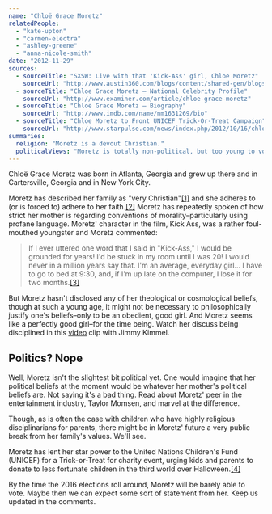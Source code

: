 ```yaml
---
name: "Chloë Grace Moretz"
relatedPeople:
  - "kate-upton"
  - "carmen-electra"
  - "ashley-greene"
  - "anna-nicole-smith"
date: "2012-11-29"
sources:
  - sourceTitle: "SXSW: Live with that 'Kick-Ass' girl, Chloe Moretz"
    sourceUrl: "http://www.austin360.com/blogs/content/shared-gen/blogs/austin/austinmovies/entries/2010/03/13/_we_had_a_quick.html/"
  - sourceTitle: "Chloe Grace Moretz – National Celebrity Profile"
    sourceUrl: "http://www.examiner.com/article/chloe-grace-moretz"
  - sourceTitle: "Chloë Grace Moretz – Biography"
    sourceUrl: "http://www.imdb.com/name/nm1631269/bio"
  - sourceTitle: "Chloe Moretz to Front UNICEF Trick-Or-Treat Campaign"
    sourceUrl: "http://www.starpulse.com/news/index.php/2012/10/16/chloe_moretz_to_front_unicef_trickortr"
summaries:
  religion: "Moretz is a devout Christian."
  politicalViews: "Moretz is totally non-political, but too young to vote at the time of this article's publication."
---
```


Chloë Grace Moretz was born in Atlanta, Georgia and grew up there and in Cartersville, Georgia and in New York City.

Moretz has described her family as "very Christian"<a class="source-citation" href="#http%3A%2F%2Fwww.austin360.com%2Fblogs%2Fcontent%2Fshared-gen%2Fblogs%2Faustin%2Faustinmovies%2Fentries%2F2010%2F03%2F13%2F_we_had_a_quick.html%2F" title="SXSW: Live with that &apos;Kick-Ass&apos; girl, Chloe Moretz">[1]</a> and she adheres to (or is forced to) adhere to her faith.<a class="source-citation" href="#http%3A%2F%2Fwww.examiner.com%2Farticle%2Fchloe-grace-moretz" title="Chloe Grace Moretz – National Celebrity Profile">[2]</a> Moretz has repeatedly spoken of how strict her mother is regarding conventions of morality–particularly using profane language. Moretz' character in the film, Kick Ass, was a rather foul-mouthed youngster and Moretz commented:

>If I ever uttered one word that I said in "Kick-Ass," I would be grounded for years! I'd be stuck in my room until I was 20! I would never in a million years say that. I'm an average, everyday girl… I have to go to bed at 9:30, and, if I'm up late on the computer, I lose it for two months.<a class="source-citation" href="#http%3A%2F%2Fwww.imdb.com%2Fname%2Fnm1631269%2Fbio" title="Chloë Grace Moretz – Biography">[3]</a>

But Moretz hasn't disclosed any of her theological or cosmological beliefs, though at such a young age, it might not be necessary to philosophically justify one's beliefs–only to be an obedient, good girl. And Moretz seems like a perfectly good girl–for the time being. Watch her discuss being disciplined in this [video](http://www.youtube.com/watch?v=MOO-Z889KKE) clip with Jimmy Kimmel.


## Politics? Nope

Well, Moretz isn't the slightest bit political yet. One would imagine that her political beliefs at the moment would be whatever her mother's political beliefs are. Not saying it's a bad thing. Read about Moretz' peer in the entertainment industry, Taylor Momsen, and marvel at the difference.

Though, as is often the case with children who have highly religious disciplinarians for parents, there might be in Moretz' future a very public break from her family's values. We'll see.

Moretz has lent her star power to the United Nations Children's Fund (UNICEF) for a Trick-or-Treat for charity event, urging kids and parents to donate to less fortunate children in the third world over Halloween.<a class="source-citation" href="#http%3A%2F%2Fwww.starpulse.com%2Fnews%2Findex.php%2F2012%2F10%2F16%2Fchloe_moretz_to_front_unicef_trickortr" title="Chloe Moretz to Front UNICEF Trick-Or-Treat Campaign">[4]</a>

By the time the 2016 elections roll around, Moretz will be barely able to vote. Maybe then we can expect some sort of statement from her. Keep us updated in the comments.